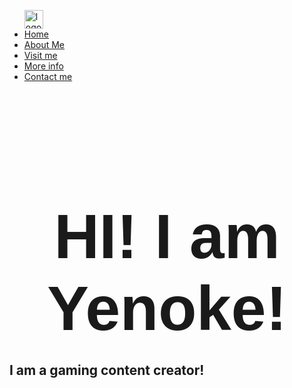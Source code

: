 <!DOCTYPE html>
<html lang="en">
  <head>
    <meta charset="UTF-8" />
    <meta http-equiv="X-UA-Compatible" content="IE=edge" />
    <meta name="viewport" content="width=device-width, initial-scale=1.0" />
    <link rel="stylesheet" href="CSS/style.css" />
    <title>Yenoke</title>
    <link rel="icon" type="x-icon" href="IMAGES/icon.png" />
  </head>
  <body>
    
  </body>
  <body>
    <section class="firstPage">
      <section class="navbar-background">
        <nav class="navbar background h-nav-resp" id="nav"> 
            <ul class="nav-list v-class-resp">
              <img src="Images/icon.png" width="30" height="30" alt="logo" class="logo">
              <li><a href="#home">Home</a></li>
              <li><a href="#about">About Me</a></li>
              <li><a href="#visit">Visit me</a></li>
              <li><a href="#moreinfo">More info</a></li>
              <li><a href="#contact">Contact me</a></li>
            </ul>
          </div>
          <div class="burger">
            <div class="line"></div>
            <div class="line"></div>
            <div class="line"></div>
          </div>
          </nav>
        </section>
    <div class="firstSection">
        <h1 class="firsth1" style="font-size: 100px;">HI! I am Yenoke!</h1>
        <h2 class="firsth2">I am a gaming content creator!</h2>
    </div>
</section>
<style>
@import url("https://fonts.googleapis.com/css2?family=Poppins&display=swap");
@import url("https://fonts.googleapis.com/css2?family=Quicksand:wght@500&display=swap");
* {
  margin: 0;
  padding: 0;
}

html {
  scroll-behavior: smooth;
}

/* NAVBAR */
.logo {
  display: block;
}

.navbar {
  background-image: linear-gradient(-280deg, #c441f4, #00eada);
  background-blend-mode: darken;
  background-size: cover;
  animation: navbar-load 500ms ease-out;
}

.navbar {
  display: flex;
  opacity: 90%;
  backdrop-filter: blur(8px);
  align-items: center;
  align-self: center;
  align-self: center;
  margin: auto;
  justify-content: center;
  /* position: sticky; */
  padding: 10px;
  border-radius: 10px;
  width: 90%;
  height: 20px;
}

.nav-list {
  opacity: 100%;
  width: 100%;
  display: flex;
  align-items: center;
  display: flex;
  flex-direction: row;
  flex-wrap: nowrap;
  align-content: space-around;
  justify-content: center;
}

.nav-list li {
  list-style: none;
  padding: 12px 22px;
}

.nav-list li a {
  text-decoration: none;
  color: lightgray;
  font-family: "Open Sans", sans-serif;
  font-size: 15px;
  transition: all 0.3s ease-in;
  cursor: pointer;
}

.nav-list li a:hover {
  text-decoration: none;
  color: white;
}

.bi {
  padding: 0 20px;
  cursor: pointer;
}
.bi:hover {
  color: white;
}

/* SECTION 1 - PAGE 1 */
.firstPage {
  height: 100vh;
  background-image: linear-gradient(#7758d1, #f7cbfd);
}
.firsth1 {
  font-family: "Poppins", sans-serif;
  text-align: center;
  font-weight: bolder;
  padding-top: 50px;
  animation: h1-load 1000ms ease-out;
}

.firsth2 {
  font-family: "Quicksand", sans-serif;
  text-align: center;
  animation: h2-load 1500ms ease-out;
}

/* KEYFRAMES */
@keyframes navbar-load {
  0% {
    transform: translateY(-100%);
  }
  100% {
    transform: translateY(0);
  }
}

@keyframes h1-load {
  0% {
    transform: translateX(-100%);
  }
  100% {
    transform: translateX(0);
  }
}

@keyframes h2-load {
  0% {
    transform: translateX(-100%);
  }
  100% {
    transform: translateX(0);
  }
}

</style>
  </body>
</html>
